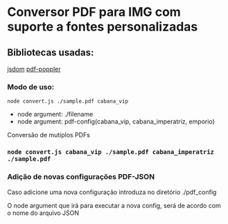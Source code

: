 <h1>Conversor PDF para IMG com suporte a fontes personalizadas</h1>

<h2>Bibliotecas usadas:</h2>
<a href="https://github.com/jsdom/jsdom#readme">jsdom</a>
<a href="https://github.com/kb47/pdf-poppler#readme">pdf-poppler</a>

<h3>Modo de uso:</h3>
<code>node convert.js ./sample.pdf cabana_vip</code>
<ul>
    <li>node argument: ./filename</li>
    <li>node argument: pdf-config(cabana_vip, cabana_imperatriz, emporio)</li>
</ul>
</h3>Conversão de mutiplos PDFs<h3>
<code>node convert.js cabana_vip ./sample.pdf cabana_imperatriz ./sample.pdf</code>

<h3>Adição de novas configurações PDF-JSON</h3>
<p>Caso adicione uma nova configuração introduza no diretório ./pdf_config</p>
<p>O node argument que irá para executar a nova config, será de acordo com o nome do arquivo JSON</p>
